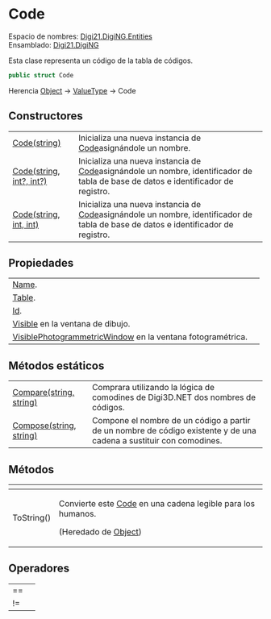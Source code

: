 # Code

Espacio de nombres: [Digi21.DigiNG.Entities](/digi3d-net/programacion/.net/referencia/digi21.diging/digi21.diging.entities/)  
Ensamblado: [Digi21.DigiNG](/digi3d-net/programacion/.net/referencia/digi21.diging.plugin/digi21.diging/)

Esta clase representa un código de la tabla de códigos.

```csharp
public struct Code
```

Herencia [Object](https://docs.microsoft.com/en-us/dotnet/api/system.object?view=net-5.0) → [ValueType](https://docs.microsoft.com/en-us/dotnet/api/system.valuetype?view=net-5.0) → Code

## Constructores

|  |  |
| :--- | :--- |
| [Code\(string\)](constructores.md#code-string) | Inicializa una nueva instancia de [Code](./)asignándole un nombre. |
| [Code\(string, int?, int?\)](constructores.md#code-string-int-int) | Inicializa una nueva instancia de [Code](./)asignándole un nombre, identificador de tabla de base de datos e identificador de registro. |
| [Code\(string, int, int\)](constructores.md#code-string-int-int-1) | Inicializa una nueva instancia de [Code](./)asignándole un nombre, identificador de tabla de base de datos e identificador de registro. |

## Propiedades

|  |  |
| :--- | :--- |
| [Name](/digi3d-net/programacion/.net/referencia/digi21.diging/digi21.diging.entities/clases/code/propiedades/name.md). |
| [Table](/digi3d-net/programacion/.net/referencia/digi21.diging/digi21.diging.entities/clases/code/propiedades/table.md). |
| [Id](/digi3d-net/programacion/.net/referencia/digi21.diging/digi21.diging.entities/clases/code/propiedades/id.md). |
| [Visible](/digi3d-net/programacion/.net/referencia/digi21.diging/digi21.diging.io/interfaces/ireadonlydrawingfile/propiedades/visible.md) en la ventana de dibujo. |
| [VisiblePhotogrammetricWindow](/digi3d-net/programacion/.net/referencia/digi21.diging/digi21.diging.entities/clases/code/propiedades/visiblephotogrammetricwindow.md) en la ventana fotogramétrica. |

## Métodos estáticos

|  |  |
| :--- | :--- |
| [Compare\(string, string\)](metodos-estaticos/compare.md) | Comprara utilizando la lógica de comodines de Digi3D.NET dos nombres de códigos. |
| [Compose\(string, string\)](metodos-estaticos/compose.md) | Compone el nombre de un código a partir de un nombre de código existente y de una cadena a sustituir con comodines. |

## Métodos

<table>
  <thead>
    <tr>
      <th style="text-align:left"></th>
      <th style="text-align:left"></th>
    </tr>
  </thead>
  <tbody>
    <tr>
      <td style="text-align:left">ToString()</td>
      <td style="text-align:left">
        <p>Convierte este <a href="./">Code</a> en una cadena legible para los humanos.</p>
        <p>(Heredado de <a href="https://docs.microsoft.com/en-us/dotnet/api/system.object?view=net-5.0">Object</a>)</p>
      </td>
    </tr>
  </tbody>
</table>

## Operadores

|  |  |
| :--- | :--- |
| == |  |
| != |  |

